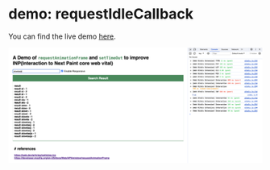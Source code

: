 # demo: requestIdleCallback

You can find the live demo [here](https://debabrata100.github.io/demo-improved-inp/).

![Running Example](/demo-improved-inp/assets/demo.png)
